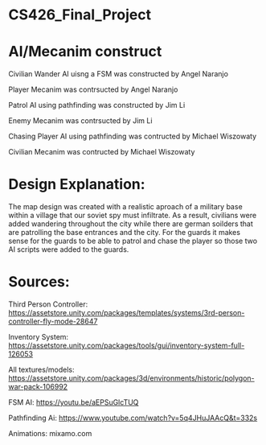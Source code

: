 # CS426_Final_Project


# AI/Mecanim construct

Civilian Wander AI uisng a FSM was constructed by Angel Naranjo

Player Mecanim was contrsucted by Angel Naranjo

Patrol AI using pathfinding was constructed by Jim Li

Enemy Mecanim was contrsucted by Jim Li

Chasing Player AI using pathfinding was contructed by Michael Wiszowaty

Civilian Mecanim was contructed by Michael Wiszowaty

# Design Explanation:
The map design was created with a realistic aproach of a military base within a village that our soviet spy must infiltrate.
As a result, civilians were added wandering throughout the city while there are german soilders that are patrolling the base entrances and the city. For the guards it makes sense for the guards to be able to patrol and chase the player so those two AI scripts were added to the guards.

# Sources:
Third Person Controller: https://assetstore.unity.com/packages/templates/systems/3rd-person-controller-fly-mode-28647

Inventory System: https://assetstore.unity.com/packages/tools/gui/inventory-system-full-126053

All textures/models: https://assetstore.unity.com/packages/3d/environments/historic/polygon-war-pack-106992

FSM AI: https://youtu.be/aEPSuGlcTUQ
 
Pathfinding Ai: https://www.youtube.com/watch?v=5q4JHuJAAcQ&t=332s
 
Animations: mixamo.com

